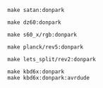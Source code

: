 
```
make satan:donpark
```

```
make dz60:donpark
```

```
make s60_x/rgb:donpark
```

```
make planck/rev5:donpark
```

```
make lets_split/rev2:donpark
```

```
make kbd6x:donpark
make kbd6x:donpark:avrdude
```
